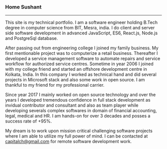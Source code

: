 ### Home Sushant
---

<p>This site is my technical portfolio. I am a software engineer holding B.Tech degree in computer science from BIT, Mesra, india. I do client and server side software development in advanced JavaScript, ES6, React.js, Node.js and PostgreSql database.</p>

After passing out from engineering college I joined my family business. My first mentionable project was to computerize a retail business. Thereafter I developed a service management software to automate repairs and service workflow for authorized service centres. Sometime in year 2006 I joined with my college friend and started an offshore development centre in Kolkata, India. In this company I worked as technical hand and did several projects in Microsoft stack and also some work in open source. I am thankful to my friend for my professional carrier.

Since year 2017 I mainly worked on open source technology and over the years I developed tremendous confidence in full stack development as invidual contributor and consultant and also as team player while developing severals complex softwares in domain of financial accounting, legal, medical and HR. I am hands-on for over 3 decades and posses a success rate of +95%.

My dream is to work upon mission critical challenging software projects where I am able to utilize my full power of mind. I can be contacted at capitalch@gmail.com for remote software development work.

<style> 
   
</style>
